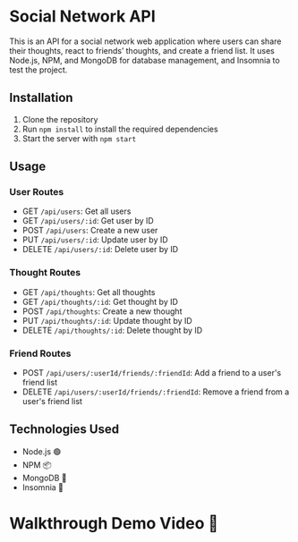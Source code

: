 # Social Network API

This is an API for a social network web application where users can share their thoughts, react to friends’ thoughts, and create a friend list. It uses Node.js, NPM, and MongoDB for database management, and Insomnia to test the project.

## Installation

1. Clone the repository
2. Run `npm install` to install the required dependencies
3. Start the server with `npm start`

## Usage

### User Routes

- GET `/api/users`: Get all users
- GET `/api/users/:id`: Get user by ID
- POST `/api/users`: Create a new user
- PUT `/api/users/:id`: Update user by ID
- DELETE `/api/users/:id`: Delete user by ID

### Thought Routes

- GET `/api/thoughts`: Get all thoughts
- GET `/api/thoughts/:id`: Get thought by ID
- POST `/api/thoughts`: Create a new thought
- PUT `/api/thoughts/:id`: Update thought by ID
- DELETE `/api/thoughts/:id`: Delete thought by ID

### Friend Routes

- POST `/api/users/:userId/friends/:friendId`: Add a friend to a user's friend list
- DELETE `/api/users/:userId/friends/:friendId`: Remove a friend from a user's friend list

## Technologies Used

- Node.js 🟢
- NPM     📦
- MongoDB  🍃
- Insomnia  🛌

# Walkthrough Demo Video 🎥 
